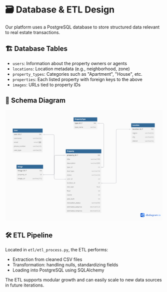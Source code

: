 
# 🗃️ Database & ETL Design

Our platform uses a PostgreSQL database to store structured data relevant to real estate transactions.

## 🏗️ Database Tables

- `users`: Information about the property owners or agents
- `locations`: Location metadata (e.g., neighborhood, zone)
- `property_types`: Categories such as "Apartment", "House", etc.
- `properties`: Each listed property with foreign keys to the above
- `images`: URLs tied to property IDs

## 🧬 Schema Diagram

![ERD](./ERD_House_Price_Final.png)

## 🛠️ ETL Pipeline

Located in `etl/etl_process.py`, the ETL performs:

- Extraction from cleaned CSV files
- Transformation: handling nulls, standardizing fields
- Loading into PostgreSQL using SQLAlchemy

The ETL supports modular growth and can easily scale to new data sources in future iterations.

